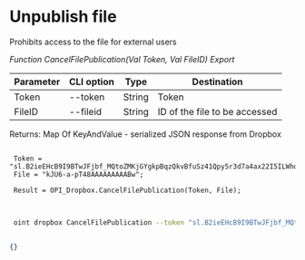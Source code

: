 ﻿---
sidebar_position: 6
---

# Unpublish file
 Prohibits access to the file for external users


*Function CancelFilePublication(Val Token, Val FileID) Export*

 | Parameter | CLI option | Type | Destination |
 |-|-|-|-|
 | Token | --token | String | Token |
 | FileID | --fileid | String | ID of the file to be accessed |

 
 Returns: Map Of KeyAndValue - serialized JSON response from Dropbox

```bsl title="Code example"
	
 Token = "sl.B2ieEHcB9I9BTwJFjbf_MQtoZMKjGYgkpBqzQkvBfuSz41Qpy5r3d7a4ax22I5ILWhd9KLbN5L...";
 File = "kJU6-a-pT48AAAAAAAAABw";
 
 Result = OPI_Dropbox.CancelFilePublication(Token, File);
	
```

```sh title="CLI command example"
 
 oint dropbox CancelFilePublication --token "sl.B2ieEHcB9I9BTwJFjbf_MQtoZMKjGYgkpBqzQkvBfuSz41Qpy5r3d7a4ax22I5ILWhd9KLbN5L..." --fileid %fileid%

```


```json title="Result"

{}

```
